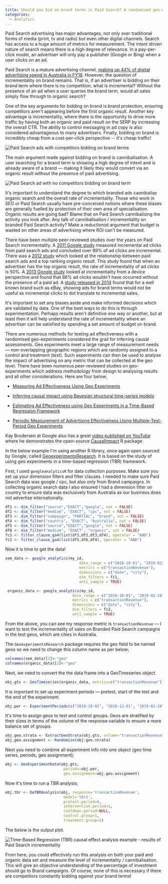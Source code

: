 ```yaml
---
title: Should you bid on brand terms in Paid Search? A randomised geo-experiment
categories:
  - Analytics
---
```

Paid Search advertising has major advantages, not only over traditional forms of media (print, tv and radio) but even other digital channels. Search has access to a huge amount of metrics for measurement. The intent driven nature of search means there is a high degree of relevance. In a pay-per-click model, an advertiser will only pay a publisher (Google or Bing) when a user clicks on an ad.  

Paid Search is a mature advertising channel, [making up 44% of digital advertising spend in Australia in FY18](https://www.iabaustralia.com.au/news-and-updates/iab-press-releases/item/22-iab-press-releases/2624-marketers-continue-to-reinvest-strongly-in-digital-advertising). However, the question of incrementality on brand remains. That is, if an advertiser is bidding on their brand term where there is no competition, what is incremental? Without the presence of an ad when a user queries the brand term, would all sales simply flow through to organic search?

One of the key arguments for bidding on brand is brand protection, ensuring competitors aren't appearing before the first organic result. Another key advantage is incrementality, where there is the opportunity to drive more traffic by having both an organic and paid result on the SERP by increasing the overall CTR. The ability to control messaging in ad copy is also considered advantageous to many advertisers. Finally, bidding on brand is incredibly cheap from a cost-per-click perspective -- it's cheap traffic!

![Paid Search ads with competitors bidding on brand terms](https://anthonypiccolo.github.io/assets/images/2019/03/sportsbet-serp.jpg)

The main argument made against bidding on brand is cannibalisation. A user searching for a brand term is showing a high degree of intent and is already aware of a brand &mdash; making it likely they would convert via an organic result without the presence of paid advertising.

![Paid Search ad with no competitors bidding on brand term](https://anthonypiccolo.github.io/assets/images/2019/03/bupa-serp.jpg)

It's important to understand the degree to which branded ads cannibalise organic search and the overall rate of incrementality. Those who work in SEO or Paid Search usually have pre-conceived notions where these biases are generally fuelled by protection of their own area of specialisation. Organic results are going bad? Blame that on Paid Search cannibalising the activity you look after. Any talk of cannibalisation / incrementality on branded Paid Search activity? Make a reductionist argument that budget is wasted on other areas of advertising where ROI can't be measured.  

There have been multiple peer-reviewed studies over the years on Paid Search incrementality. A [2011 Google study](https://ai.google/research/pubs/pub37161) measured incremental ad clicks from paid search ads and concluded over 89% of ad clicks are incremental. There was a [2012 study](https://ai.google/research/pubs/pub37731) which looked at the relationship between paid search ads and a top ranking organic result. This study found that when an advertiser has the top organic result, the rate of incrementality of ad clicks is 50%. A [2013 Google study](https://ai.google/research/pubs/pub41334) looked at incrementality from a device perspective and found that 88% ad clicks wouldn't have occurred without the presence of a paid ad. A [study released in 2014](http://faculty.haas.berkeley.edu/stadelis/tadelis.pdf) found that for a well known brand such as eBay, showing ads for brand terms would not be useful as incremental clicks to dot translate to incremental sales.  

It's important to set any biases aside and make informed decisions which are validated by data. One of the best ways to do this is through experimentation. Perhaps results aren't definitive one way or another, but at least then it will help understand the rate of incrementality where an advertiser can be satisfied by spending a set amount of budget on brand.  

There are numerous methods for testing ad effectiveness with a randomised geo-experiments considered the grail for inferring causal assessments. Geo experiments meet a large range of measurement needs &mdash; non-overlapping geographic regions which are randomly assigned to a control and treatment (test). Such experiments can then be used to analyse the impact of advertising on any metric that can be collected at the geo level. There have been numerous peer-reviewed studies on geo-experiments which address methodology from design to analysing results and all other considerations. Here are four below;

  * [Measuring Ad Effectiveness Using Geo Experiments](https://ai.google/research/pubs/pub45950)

  * [Inferring causal impact using Bayesian structural time-series models](https://ai.google/research/pubs/pub41854)

  * [Estimating Ad Effectiveness using Geo Experiments in a Time-Based Regression Framework](https://ai.google/research/pubs/pub38355)

  * [Periodic Measurement of Advertising Effectiveness Using Multiple-Test-Period Geo Experiments](https://ai.google/research/pubs/pub38356)

Kay Brodersen at Google also has a great [video published on YouTube](https://www.youtube.com/watch?v=GTgZfCltMm8) where he demonstrates the open-source [CausalImpact](https://google.github.io/CausalImpact/) R package.

In the below example I'm using another R library, once again open sourced by Google, called [GeoexperimentsResearch](ttps://github.com/google/GeoexperimentsResearch). It is based on the study of using geo experiments in a time-based regression (TBR) framework.  

First, I used `googleanalyticsR` for data collection purposes. Make sure you set up your dimension filters and filter clauses. I needed to make sure Paid Search data was google / cpc, but also only from Brand campaigns. In collecting organic search data I also ensured I had a dimension filter on country to ensure data was exclusively from Australia as our business does not advertise internationally.

```r
df1 <- dim_filter("source","EXACT","google", not = FALSE)
df2 <- dim_filter("medium", "EXACT", "cpc", not = FALSE)
df3 <- dim_filter("campaign", "PARTIAL", "brand", not = FALSE)
df4 <- dim_filter("country", "EXACT", "Australia", not = FALSE)
df5 <- dim_filter("source","EXACT","google", not = FALSE)
df6 <- dim_filter("medium", "EXACT", "organic", not = FALSE)
fc1 <- filter_clause_ga4(list(df1,df2,df3,df4), operator = "AND")
fc2 <- filter_clause_ga4(list(df5,df6,df4), operator = "AND")
```
Now it is time to get the data!

```r
sem_data <- google_analytics(my_id,
                                 date_range = c("2018-10-01", "2019-0228"),
                                 metrics = c("transactionRevenue"),
                                 dimensions = c("date", "city"),
                                 dim_filters = fc1,
                                 anti_sample = TRUE)

 organic_data <- google_analytics(my_id,
                              date_range = c("2018-10-01", "2019-02-28"),
                              metrics = c("transactionRevenue"),
                              dimensions = c("date", "city"),
                              dim_filters = fc2,
                              anti_sample = TRUE)
```

From the above, you can see my response metric is `transactionRevenue` &mdash; I want to test the incrementality of sales on Branded Paid Search campaigns in the test geos, which are cities in Australia.

The `GeoexperimentsResearch` package requires the geo field to be named geos so we need to change this column name as per below;

```r
colnames(sem_data)[2]<-"geo"
colnames(organic_data)[2]<-"geo"
```

Next, we need to convert the the data frame into a GeoTimeseries object.

```r
obj.gts <- GeoTimeseries(organic_data, metrics=c("transactionRevenue"))
```

It is important to set up experiment periods &mdash; pretest, start of the test and the end of the experiment.

```r
obj.per <- ExperimentPeriods(c("2018-10-01", "2018-12-01", "2019-02-28"))
```

It's time to assign geos to test and control groups. Geos are stratified by their sizes in terms of the volume of the response variable to ensure a more balance set of groups.

```r
obj.geo.strata <- ExtractGeoStrata(obj.gts, volume="transactionRevenue", n.groups=2)
obj.geo.assignment <- Randomize(obj.geo.strata)
 ```

Next you need to combine all experiment info into one object (geo time series, periods, geo assignment);

```r
obj <- GeoExperimentData(obj.gts,
                          periods=obj.per,
                          geo.assignment=obj.geo.assignment)
```

Now it's time to run a TBR analysis;

```r
obj.tbr <- DoTBRAnalysis(obj, response='transactionRevenue',
                          model='tbr1',
                          pretest.period=0,
                          intervention.period=1,
                          cooldown.period=NULL,
                          control.group=1,
                          treatment.group=2)
```

The below is the output plot.

![Time-Based Regression (TBR) causal effect analysis example - results of Paid Search incrementality](https://anthonypiccolo.github.io/assets/images/2019/03/tbr-analysis-768x572.jpg)

From here, you could effectively run this analysis on both your paid and organic data set and measure the level of incrementality / cannibalisation. This will give an objective understanding of the percentage of investment should go to Brand campaigns. Of course, none of this is necessary if there are competitors constantly bidding against your brand terms!

